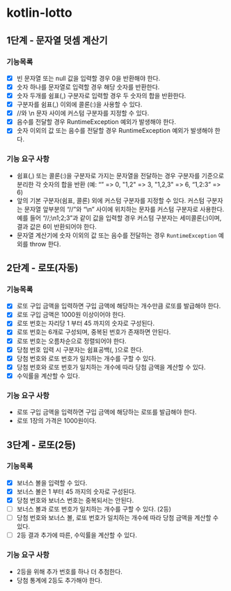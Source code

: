 # kotlin-lotto

## 1단계 - 문자열 덧셈 계산기

### 기능목록

- [x] 빈 문자열 또는 null 값을 입력할 경우 0을 반환해야 한다.
- [x] 숫자 하나를 문자열로 입력할 경우 해당 숫자를 반환한다.
- [x] 숫자 두개를 쉼표(,) 구분자로 입력할 경우 두 숫자의 합을 반환한다.
- [x] 구분자를 쉼표(,) 이외에 콜론(:)을 사용할 수 있다.
- [x] //와 \n 문자 사이에 커스텀 구분자를 지정할 수 있다.
- [x] 음수를 전달할 경우 RuntimeException 예외가 발생해야 한다.
- [x] 숫자 이외의 값 또는 음수를 전달할 경우 RuntimeException 예외가 발생해야 한다.

### 기능 요구 사항

- 쉼표(,) 또는 콜론(:)을 구분자로 가지는 문자열을 전달하는 경우 구분자를 기준으로 분리한 각 숫자의 합을 반환 (예: “” => 0, "1,2" => 3, "1,2,3" => 6, “1,2:3” => 6)
- 앞의 기본 구분자(쉼표, 콜론) 외에 커스텀 구분자를 지정할 수 있다. 커스텀 구분자는 문자열 앞부분의 “//”와 “\n” 사이에 위치하는 문자를 커스텀 구분자로 사용한다. 예를 들어 “//;\n1;2;3”과 같이 값을 입력할 경우 커스텀 구분자는 세미콜론(;)이며, 결과 값은 6이 반환되어야 한다.
- 문자열 계산기에 숫자 이외의 값 또는 음수를 전달하는 경우 `RuntimeException` 예외를 throw 한다.

## 2단계 - 로또(자동)

### 기능목록

 - [x] 로또 구입 금액을 입력하면 구입 금액에 해당하는 개수만큼 로또를 발급해야 한다.
 - [x] 로또 구입 금액은 1000원 이상이어야 한다.
 - [x] 로또 번호는 자리당 1 부터 45 까지의 숫자로 구성된다.
 - [x] 로또 번호는 6개로 구성되며, 중복된 번호가 존재하면 안된다.
 - [x] 로또 번호는 오름차순으로 정렬되어야 한다.
 - [x] 당첨 번호 입력 시 구분자는 쉼표공백(, )으로 한다.
 - [x] 당첨 번호와 로또 번호가 일치하는 개수를 구할 수 있다.
 - [x] 당첨 번호와 로또 번호가 일치하는 개수에 따라 당첨 금액을 계산할 수 있다.
 - [x] 수익률을 계산할 수 있다.

### 기능 요구 사항

- 로또 구입 금액을 입력하면 구입 금액에 해당하는 로또를 발급해야 한다.
- 로또 1장의 가격은 1000원이다.

## 3단계 - 로또(2등)

### 기능목록
 - [x] 보너스 볼을 입력할 수 있다.
 - [x] 보너스 볼은 1 부터 45 까지의 숫자로 구성된다.
 - [x] 당첨 번호와 보너스 번호는 중복되서는 안된다.
 - [ ] 보너스 볼과 로또 번호가 일치하는 개수를 구할 수 있다. (2등)
 - [ ] 당첨 번호와 보너스 볼, 로또 번호가 일치하는 개수에 따라 당첨 금액을 계산할 수 있다.
 - [ ] 2등 결과 추가에 따른, 수익률을 계산할 수 있다.

### 기능 요구 사항
- 2등을 위해 추가 번호를 하나 더 추첨한다.
- 당첨 통계에 2등도 추가해야 한다.
